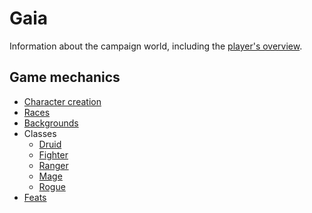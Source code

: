 # Gaia

Information about the campaign world, including the [player's overview](overview.md).

## Game mechanics

* [Character creation](character-creation.md)
* [Races](races.md)
* [Backgrounds](backgrounds.md)
* Classes
  * [Druid](druid.md)
  * [Fighter](fighter.md)
  * [Ranger](ranger.md)
  * [Mage](mage.md)
  * [Rogue](rogue.md)
* [Feats](feats.md)

